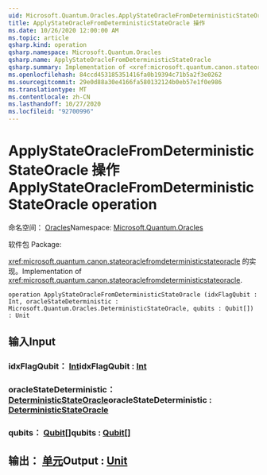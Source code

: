 ```yaml
---
uid: Microsoft.Quantum.Oracles.ApplyStateOracleFromDeterministicStateOracle
title: ApplyStateOracleFromDeterministicStateOracle 操作
ms.date: 10/26/2020 12:00:00 AM
ms.topic: article
qsharp.kind: operation
qsharp.namespace: Microsoft.Quantum.Oracles
qsharp.name: ApplyStateOracleFromDeterministicStateOracle
qsharp.summary: Implementation of <xref:microsoft.quantum.canon.stateoraclefromdeterministicstateoracle>.
ms.openlocfilehash: 84ccd453185351416fa0b19394c71b5a2f3e0262
ms.sourcegitcommit: 29e0d88a30e4166fa580132124b0eb57e1f0e986
ms.translationtype: MT
ms.contentlocale: zh-CN
ms.lasthandoff: 10/27/2020
ms.locfileid: "92700996"
---
```

# <a name="applystateoraclefromdeterministicstateoracle-operation"></a><span data-ttu-id="0afc1-102">ApplyStateOracleFromDeterministicStateOracle 操作</span><span class="sxs-lookup"><span data-stu-id="0afc1-102">ApplyStateOracleFromDeterministicStateOracle operation</span></span>

<span data-ttu-id="0afc1-103">命名空间： [Oracles](xref:Microsoft.Quantum.Oracles)</span><span class="sxs-lookup"><span data-stu-id="0afc1-103">Namespace: [Microsoft.Quantum.Oracles](xref:Microsoft.Quantum.Oracles)</span></span>

<span data-ttu-id="0afc1-104">软件包 [](https://nuget.org/packages/)</span><span class="sxs-lookup"><span data-stu-id="0afc1-104">Package: [](https://nuget.org/packages/)</span></span>


<span data-ttu-id="0afc1-105"><xref:microsoft.quantum.canon.stateoraclefromdeterministicstateoracle> 的实现。</span><span class="sxs-lookup"><span data-stu-id="0afc1-105">Implementation of <xref:microsoft.quantum.canon.stateoraclefromdeterministicstateoracle>.</span></span>

```qsharp
operation ApplyStateOracleFromDeterministicStateOracle (idxFlagQubit : Int, oracleStateDeterministic : Microsoft.Quantum.Oracles.DeterministicStateOracle, qubits : Qubit[]) : Unit
```


## <a name="input"></a><span data-ttu-id="0afc1-106">输入</span><span class="sxs-lookup"><span data-stu-id="0afc1-106">Input</span></span>

### <a name="idxflagqubit--int"></a><span data-ttu-id="0afc1-107">idxFlagQubit： [Int](xref:microsoft.quantum.lang-ref.int)</span><span class="sxs-lookup"><span data-stu-id="0afc1-107">idxFlagQubit : [Int](xref:microsoft.quantum.lang-ref.int)</span></span>




### <a name="oraclestatedeterministic--deterministicstateoracle"></a><span data-ttu-id="0afc1-108">oracleStateDeterministic： [DeterministicStateOracle](xref:Microsoft.Quantum.Oracles.DeterministicStateOracle)</span><span class="sxs-lookup"><span data-stu-id="0afc1-108">oracleStateDeterministic : [DeterministicStateOracle](xref:Microsoft.Quantum.Oracles.DeterministicStateOracle)</span></span>




### <a name="qubits--qubit"></a><span data-ttu-id="0afc1-109">qubits： [Qubit](xref:microsoft.quantum.lang-ref.qubit)[]</span><span class="sxs-lookup"><span data-stu-id="0afc1-109">qubits : [Qubit](xref:microsoft.quantum.lang-ref.qubit)[]</span></span>





## <a name="output--unit"></a><span data-ttu-id="0afc1-110">输出： [单元](xref:microsoft.quantum.lang-ref.unit)</span><span class="sxs-lookup"><span data-stu-id="0afc1-110">Output : [Unit](xref:microsoft.quantum.lang-ref.unit)</span></span>

